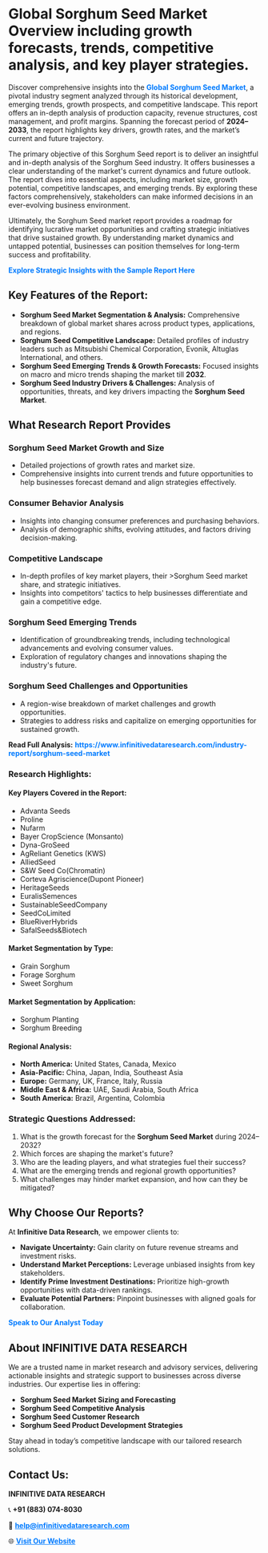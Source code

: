<h1>Global Sorghum Seed Market Overview including growth forecasts, trends, competitive analysis, and key player strategies.</h1>
<p>
Discover comprehensive insights into the 
<a href="https://www.infinitivedataresearch.com/industry-report/sorghum-seed-market" rel="dofollow" style="color: #007BFF; text-decoration: none;"><strong>Global Sorghum Seed Market</strong></a>, a pivotal industry segment analyzed through its historical development, emerging trends, growth prospects, and competitive landscape. This report offers an in-depth analysis of production capacity, revenue structures, cost management, and profit margins. Spanning the forecast period of <strong>2024–2033</strong>, the report highlights key drivers, growth rates, and the market’s current and future trajectory.
</p>
<p>
The primary objective of this Sorghum Seed report is to deliver an insightful and in-depth analysis of the Sorghum Seed industry. It offers businesses a clear understanding of the market's current dynamics and future outlook. The report dives into essential aspects, including market size, growth potential, competitive landscapes, and emerging trends. By exploring these factors comprehensively, stakeholders can make informed decisions in an ever-evolving business environment.
</p>
<p>
Ultimately, the Sorghum Seed market report provides a roadmap for identifying lucrative market opportunities and crafting strategic initiatives that drive sustained growth. By understanding market dynamics and untapped potential, businesses can position themselves for long-term success and profitability.
</p>
<p>
<a href="https://www.infinitivedataresearch.com/request-sample/reportId=105141" style="color: #007BFF; text-decoration: none;"><strong>Explore Strategic Insights with the Sample Report Here</strong></a>
</p>

<h2>Key Features of the Report:</h2>
<ul>
<li><strong>Sorghum Seed Market Segmentation & Analysis:</strong> Comprehensive breakdown of global market shares across product types, applications, and regions.</li>
<li><strong>Sorghum Seed Competitive Landscape:</strong> Detailed profiles of industry leaders such as Mitsubishi Chemical Corporation, Evonik, Altuglas International, and others.</li>
<li><strong>Sorghum Seed Emerging Trends & Growth Forecasts:</strong> Focused insights on macro and micro trends shaping the market till <strong>2032</strong>.</li>
<li><strong>Sorghum Seed Industry Drivers & Challenges:</strong> Analysis of opportunities, threats, and key drivers impacting the <strong>Sorghum Seed Market</strong>.</li>
</ul>

<h2>What Research Report Provides</h2>
<h3>Sorghum Seed Market Growth and Size</h3>
<ul>
<li>Detailed projections of growth rates and market size.</li>
<li>Comprehensive insights into current trends and future opportunities to help businesses forecast demand and align strategies effectively.</li>
</ul>

<h3>Consumer Behavior Analysis</h3>
<ul>
<li>Insights into changing consumer preferences and purchasing behaviors.</li>
<li>Analysis of demographic shifts, evolving attitudes, and factors driving decision-making.</li>
</ul>

<h3>Competitive Landscape</h3>
<ul>
<li>In-depth profiles of key market players, their >Sorghum Seed market share, and strategic initiatives.</li>
<li>Insights into competitors' tactics to help businesses differentiate and gain a competitive edge.</li>
</ul>

<h3>Sorghum Seed Emerging Trends</h3>
<ul>
<li>Identification of groundbreaking trends, including technological advancements and evolving consumer values.</li>
<li>Exploration of regulatory changes and innovations shaping the industry's future.</li>
</ul>

<h3>Sorghum Seed Challenges and Opportunities</h3>
<ul>
<li>A region-wise breakdown of market challenges and growth opportunities.</li>
<li>Strategies to address risks and capitalize on emerging opportunities for sustained growth.</li>
</ul>
<p><strong>Read Full Analysis:</strong> <a href="https://www.infinitivedataresearch.com/industry-report/sorghum-seed-market" rel="dofollow" style="color: #007BFF; text-decoration: none;"><strong>https://www.infinitivedataresearch.com/industry-report/sorghum-seed-market</strong></a></p>
<h3>Research Highlights:</h3>
<h4>Key Players Covered in the Report:</h4>
<ul><li>Advanta Seeds</li><li>Proline</li><li>Nufarm</li><li>Bayer CropScience (Monsanto)</li><li>Dyna-GroSeed</li><li>AgReliant Genetics (KWS)</li><li>AlliedSeed</li><li>S&amp;W Seed Co(Chromatin)</li><li>Corteva Agriscience(Dupont Pioneer)</li><li>HeritageSeeds</li><li>EuralisSemences</li><li>SustainableSeedCompany</li><li>SeedCoLimited</li><li>BlueRiverHybrids</li><li>SafalSeeds&amp;Biotech</li></ul>
<h4>Market Segmentation by Type:</h4>
<ul><li>Grain Sorghum</li><li>Forage Sorghum</li><li>Sweet Sorghum</li></ul>
<h4>Market Segmentation by Application:</h4>
<ul><li>Sorghum Planting</li><li>Sorghum Breeding</li></ul>

<h4>Regional Analysis:</h4>
<ul>
<li><strong>North America:</strong> United States, Canada, Mexico</li>
<li><strong>Asia-Pacific:</strong> China, Japan, India, Southeast Asia</li>
<li><strong>Europe:</strong> Germany, UK, France, Italy, Russia</li>
<li><strong>Middle East & Africa:</strong> UAE, Saudi Arabia, South Africa</li>
<li><strong>South America:</strong> Brazil, Argentina, Colombia</li>
</ul>

<h3>Strategic Questions Addressed:</h3>
<ol>
<li>What is the growth forecast for the <strong>Sorghum Seed Market</strong> during 2024–2032?</li>
<li>Which forces are shaping the market's future?</li>
<li>Who are the leading players, and what strategies fuel their success?</li>
<li>What are the emerging trends and regional growth opportunities?</li>
<li>What challenges may hinder market expansion, and how can they be mitigated?</li>
</ol>

<h2>Why Choose Our Reports?</h2>
<p>At <strong>Infinitive Data Research</strong>, we empower clients to:</p>
<ul>
<li><strong>Navigate Uncertainty:</strong> Gain clarity on future revenue streams and investment risks.</li>
<li><strong>Understand Market Perceptions:</strong> Leverage unbiased insights from key stakeholders.</li>
<li><strong>Identify Prime Investment Destinations:</strong> Prioritize high-growth opportunities with data-driven rankings.</li>
<li><strong>Evaluate Potential Partners:</strong> Pinpoint businesses with aligned goals for collaboration.</li>
</ul>
<p><a href="https://www.infinitivedataresearch.com/industry-report/sorghum-seed-market" rel="dofollow" style="color: #007BFF; text-decoration: none;"><strong>Speak to Our Analyst Today</strong></a></p>

<h2>About INFINITIVE DATA RESEARCH</h2>
<p>We are a trusted name in market research and advisory services, delivering actionable insights and strategic support to businesses across diverse industries. Our expertise lies in offering:</p>
<ul>
<li><strong>Sorghum Seed Market Sizing and Forecasting</strong></li>
<li><strong>Sorghum Seed Competitive Analysis</strong></li>
<li><strong>Sorghum Seed Customer Research</strong></li>
<li><strong>Sorghum Seed Product Development Strategies</strong></li>
</ul>
<p>Stay ahead in today’s competitive landscape with our tailored research solutions.</p>

<h2>Contact Us:</h2>
<p><strong>INFINITIVE DATA RESEARCH</strong></p>
<p>📞 <strong>+91 (883) 074-8030</strong></p>
<p>📧 <strong><a href="mailto:help@infinitivedataresearch.com" style="color: #007BFF;">help@infinitivedataresearch.com</a></strong></p>
<p>🌐 <strong><a href="https://www.infinitivedataresearch.com" rel="dofollow" style="color: #007BFF;">Visit Our Website</a></strong></p>